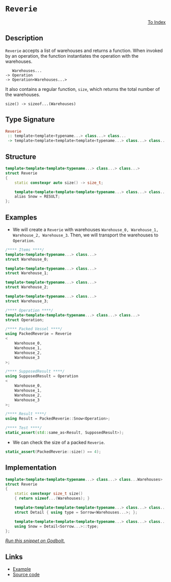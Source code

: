 <!-- Copyright 2024 Feng Mofan
SPDX-License-Identifier: Apache-2.0 -->

# `Reverie`

<p style='text-align: right;'><a href="../utilities.md#reverie">To Index</a></p>

## Description

`Reverie` accepts a list of warehouses and returns a function.
When invoked by an operation, the function instantiates the operation with the warehouses.

<pre><code>   Warehouses...
-> Operation
-> Operation&lt;Warehouses...&gt;</code></pre>

It also contains a regular function, `size`, which returns the total number of the warehouses.

<pre><code>size() -> sizeof...(Warehouses)</code></pre>

## Type Signature

```Haskell
Reverie
 :: template<template<typename...> class...> class...
 -> template<template<template<template<typename...> class...> class...> class...>
```

## Structure

```C++
template<template<template<typename...> class...> class...>
struct Reverie
{
    static constexpr auto size() -> size_t;

    template<template<template<template<typename...> class...> class...> class>
    alias Snow = RESULT;
};
```

## Examples

- We will create a `Reverie` with warehouses `Warehouse_0, Warehouse_1, Warehouse_2, Warehouse_3`.
Then, we will transport the warehouses to `Operation`.

```C++
/**** Items ****/
template<template<typename...> class...>
struct Warehouse_0;

template<template<typename...> class...>
struct Warehouse_1;

template<template<typename...> class...>
struct Warehouse_2;

template<template<typename...> class...>
struct Warehouse_3;

/**** Operation ****/
template<template<template<typename...> class...> class...>
struct Operation;

/**** Packed Vessel ****/
using PackedReverie = Reverie
<
    Warehouse_0, 
    Warehouse_1, 
    Warehouse_2, 
    Warehouse_3
>;

/**** SupposedResult ****/
using SupposedResult = Operation
<
    Warehouse_0, 
    Warehouse_1, 
    Warehouse_2, 
    Warehouse_3
>;

/**** Result ****/
using Result = PackedReverie::Snow<Operation>;

/**** Test ****/
static_assert(std::same_as<Result, SupposedResult>);
```

- We can check the size of a packed `Reverie`.

```C++
static_assert(PackedReverie::size() == 4);
```

## Implementation

```C++
template<template<template<typename...> class...> class...Warehouses>
struct Reverie
{
    static constexpr size_t size()
    { return sizeof...(Warehouses); }

    template<template<template<template<typename...> class...> class...> class Sorrow>
    struct Detail { using type = Sorrow<Warehouses...>; };

    template<template<template<template<typename...> class...> class...> class...Sorrow>
    using Snow = Detail<Sorrow...>::type;
};
```

[*Run this snippet on Godbolt.*](https://godbolt.org/#z:OYLghAFBqd5QCxAYwPYBMCmBRdBLAF1QCcAaPECAMzwBtMA7AQwFtMQByARg9KtQYEAysib0QXACx8BBAKoBnTAAUAHpwAMvAFYTStJg1DIApACYAQuYukl9ZATwDKjdAGFUtAK4sGISQDMpK4AMngMmAByPgBGmMQgAOwArKQADqgKhE4MHt6%2B/kEZWY4CYRHRLHEJKbaY9qUMQgRMxAR5Pn6BdQ05za0E5VGx8UmpCi1tHQXdEwNDldVjAJS2qF7EyOwcAPQAVAeHR8cnezsmGgCC%2B4cA1AAimGmujMh4mAq3R%2BdXN6f/xx%2BlwuwLMAXCyG8WFuJgCbmQE3QWCosOwIJBfwBWIOQMxtwAkiw0vQ2IImI0vodcdiaWd0VcCJgiQZGbC3IzmeTMGyOcSuTyAJ7PZhsAB04tRt0hTAUCnFosl0tl8oA6q1MAh1koFKiQRNiF4HLcAEqYABu8Xe6MSViut3ttzmjmQUoEE0wqjSxEdeAAXpgAPoEH3%2BiDLEEOmE227ETAEDYMEOYVBUeUQNWxzVebXhgIWKP3emXSO8lncuGl/kVpl81nVzl19lCxisTDyxUGZUSgLYKWduXd3tKz5CEjEVAAd11dod%2BsNwceLToUfz2fCwFuBGbMIC91uo%2BI46ncIzGq1H3bPdh%2BZMiULeaLJZrZZ5z6r7LfjcrX%2BbIrbg77GUBwVHtAK7ECh37eUDyPadiwdNcjH3BhJx3PdFyYOg2RgydL2wEAQC3Z5r2te9bWBX5aSxak7gAMTwYgJlubBVFYYlMEpHEMSogEgXRMEIShDi2TQBgtjSAgdSvK5uLufEOU%2Bb4QW/csPwbVSiJbMUAOHPC9QIA0jVPLMlADDQSJkhlPw06zBWFVs8LA4C4LnIz1RMwMuAsijLhU191LsrT/wgpy9KuVzg2M88AzMbzlNs%2Btaw038HJ0qDB30wzIvc6KAjiyi7gAeWeYhyRyTi6SsgLEpfGr300v9HN0tKgLCy4ItuYr4jKgR8uuI5bmUJhkAAa0wdBbgANQ%2BOwKqBRCNyG0bxtNC1iHeNCTXNS1uRkuEIwdKLs0DDRSBhGd7SO0yuDOg7Lpy46Ytui7biuwM8r2tEH0s/q7iELw0mKFaPi8WhgyUq4Fv3AGgfQU0FFB4NYT3LrSsadF9pet6zOe%2BD7szaKbvOvHXoe0yzFxyNsY%2B4Er2%2Bny8XhxG5pBKGmbBzalrGuHtvW9gQCEFDjzcVGeoYXV6dkg5bgAFQ%2BcGqX0srkADID4gICBEQIhRW1VqS3HZggzv%2BwHMmBhGwdRXNyKlniTho6WhEwUSJpYtj6BZgq7ftosnTwFW1baCAueBtb3m1v1MDDNDkduSRrY4VZaE4ZJeD8DgtFIVBODcaxrEddZNmEsEeFIAhNET1YRpAZJJFFDQAA4zDMABOFuuGSRuG64RJEmkZOOEkXgWAkDRTvTzPs44XgFBAU7y4zxPSDgWAYEQEB1gINIvCNigIDQIk6HiSJW04VQG4ANgAWgvyRbmAZAXSkUUzF4cbCBIPB0D0fhBBEMR2BSBkIIRQKh1CL1ILoG6E5SppE4DwJOKc04VyzpwQqO9t7BhTLcc%2B19b730frcZ%2BZhbgQA8Ifeg3pzABC4MsXgC8tCrAgEgA%2BaQj5kD3qw9hIBgBSApjQMG8RZ4QBiCgmI4RWgCngbwcRzBiACkKjEbQzsF6lwPqSAghUGC0CkRArAMQvDADcGIWgs9uC8CwCwQwwBxB6IYiovAFozGZw9M7He2xS7hEZAPTOtA8AxFKvIjwWAUEGTwCPcxpA1oxDNo8KxRg/FGArqsKgBhgAKEmu8CcXV06l1/sIUQ4ggH5NAWoFBUD9DWJQHnSw%2Bh/Gz0gKsVAEkchmKvoiZGphLDWDMJPNa60sANLDD0BxzgICuGmH4G6oRwjDCqKMG6xRsgCEmXoJZjQFgjASDdOwoymiTHaJ4ToehdkOD6AczZ8ztm2AOasnZFzZmLAWasBQhctgSEQRwVOpAJ68Cnjgy%2BN874PyfnXEhEBcAfyoSXOhZdkmrAQJgJgWAEjDOroEUULcAh9w0JIMwkgL5j2SBfFu%2BhOBD1ICPGhooL5cAvg3Fu3cL61w7lii%2BPyUFTxnnPOFi8mFr2YRvDBO9yCUC4ZQk%2BbBOCtBYGaRIV8mCASQlwFuoouD1zfvgIgAyf6yH/kU6QJSlBlIgboCmMCmBwPMZ875vzUEcHQVvHetxsG4KBUqjcKq1X11IeQthlCYRgjMLChhS9BXiviKK/eqAKGjGlEYFVXBToCMZIxSgoiIGyMkdI0gWb5GKOUQ4HN6jGCaO0bozO%2BjDHGNoKYnNljrG2MrfYs5TiUGuOQO4nNXj6goL8QEyRwTtiZzCRE0u0TYlMkbeuZJfA0kZKyTknN%2BT9WAMNbIUp4DM5msqUkrpVhan9qGU0lpbpODtIIOgTpNSLC9L%2Bf0r%2BHx4AvPqHslwDB3BHIKNMj9lyliLMyMs3IX6pnpEAxsx5WyTmvrOQIfoUwQPQd6HBh5FQoP3IGHcm58xINXI%2BWsDY7zaFkq%2BcgiB/y3X4PjZ61V6qNCkMhdqwNNCQ3wtIIi5FoxhkDwpVS1VuKUgt17gEPFBLJA3TtVy2wPLQ38vgIKzemCo0RuIJK7YMr8EsAUGaF0ZovVlgmJqqFX9dV/0KWu4B8hjVbp0CAIIFqrUIJI7azlaDhVYKoDgzT2ndP6a5ExMhMb/XxGYwEVjfLl4sKC%2Bw5T0XKEgB04DAMemW4BgMwQAMqhb58DoKm4RGbM55t0aXIrBaVHFpjRorROiUFVqMSYsxpcG0JOHRYltjg20QI7V2yJPafG8H7YEgUQ7QnrTHbwCdSg4nTqSRF1JTB0mZMwNk4Uy69XmYkOukB1nyl2d3cYG9dSYjHqzqehgZidha33T0vp8QBlPsaSM2DfhxkfqwzMtDeGAMlByFh9ZOQ/0LKe40eDhz8igdOSD1Dcz/3YYQ%2BDk50OnnbJeW8wBNqyOT04F5u%2BWmdO3BS6KdLDGtUkGY7Q%2BhbGOMosoJ83jIBW6igCAEZIndxNj2Z4kelHLyOcG5fPNj6LkiYp7okMeDdJDty4E3Mw7KB4BEx38vnvLGGfNfjzrH08VeVyiUInI/ggA%3D%3D)

## Links

- [Example](../../code/facilities/utilities/reverie/implementation.hpp)
- [Source code](../../../conceptrodon/reverie.hpp)
